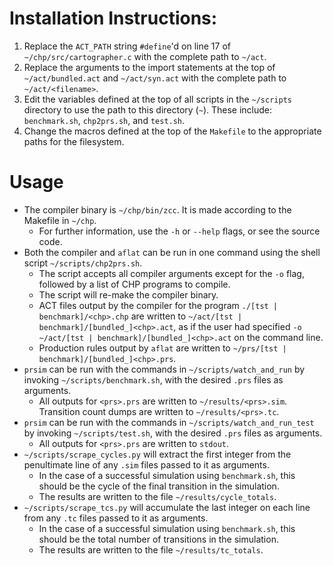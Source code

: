 # Installation Instructions:

1. Replace the `ACT_PATH` string `#define`'d on line 17 of `~/chp/src/cartographer.c` with the complete path to `~/act`.
2. Replace the arguments to the import statements at the top of `~/act/bundled.act` and `~/act/syn.act` with the complete path to `~/act/<filename>`.
3. Edit the variables defined at the top of all scripts in the `~/scripts` directory to use the path to this directory (`~`). These include: `benchmark.sh`, `chp2prs.sh`, and `test.sh`.
4. Change the macros defined at the top of the `Makefile` to the appropriate paths for the filesystem.

# Usage

* The compiler binary is `~/chp/bin/zcc`. It is made according to the Makefile in `~/chp`.
  * For further information, use the `-h` or `--help` flags, or see the source code.
* Both the compiler and `aflat` can be run in one command using the shell script `~/scripts/chp2prs.sh`.
  * The script accepts all compiler arguments except for the `-o` flag, followed by a list of CHP programs to compile.
  * The script will re-make the compiler binary.
  * ACT files output by the compiler for the program `./[tst | benchmark]/<chp>.chp` are written to `~/act/[tst | benchmark]/[bundled_]<chp>.act`, as if the user had specified `-o ~/act/[tst | benchmark]/[bundled_]<chp>.act` on the command line.
  * Production rules output by `aflat` are written to `~/prs/[tst | benchmark]/[bundled_]<chp>.prs`.
* `prsim` can be run with the commands in `~/scripts/watch_and_run` by invoking `~/scripts/benchmark.sh`, with the desired `.prs` files as arguments.
  * All outputs for `<prs>.prs` are written to `~/results/<prs>.sim`. Transition count dumps are written to `~/results/<prs>.tc`.
* `prsim` can be run with the commands in `~/scripts/watch_and_run_test` by invoking `~/scripts/test.sh`, with the desired `.prs` files as arguments.
  * All outputs for `<prs>.prs` are written to `stdout`.
* `~/scripts/scrape_cycles.py` will extract the first integer from the penultimate line of any `.sim` files passed to it as arguments.
  * In the case of a successful simulation using `benchmark.sh`, this should be the cycle of the final transition in the simulation.
  * The results are written to the file `~/results/cycle_totals`.
* `~/scripts/scrape_tcs.py` will accumulate the last integer on each line from any `.tc` files passed to it as arguments.
  * In the case of a successful simulation using `benchmark.sh`, this should be the total number of transitions in the simulation.
  * The results are written to the file `~/results/tc_totals`.
